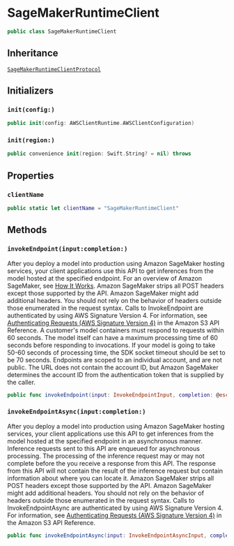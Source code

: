 # SageMakerRuntimeClient

``` swift
public class SageMakerRuntimeClient 
```

## Inheritance

[`SageMakerRuntimeClientProtocol`](/aws-sdk-swift/reference/0.x/AWSSageMakerRuntime/SageMakerRuntimeClientProtocol)

## Initializers

### `init(config:)`

``` swift
public init(config: AWSClientRuntime.AWSClientConfiguration) 
```

### `init(region:)`

``` swift
public convenience init(region: Swift.String? = nil) throws 
```

## Properties

### `clientName`

``` swift
public static let clientName = "SageMakerRuntimeClient"
```

## Methods

### `invokeEndpoint(input:completion:)`

After you deploy a model into production using Amazon SageMaker hosting services, your client applications use this API to get inferences from the model hosted at the specified endpoint. For an overview of Amazon SageMaker, see [How It Works](https://docs.aws.amazon.com/sagemaker/latest/dg/how-it-works.html). Amazon SageMaker strips all POST headers except those supported by the API. Amazon SageMaker might add additional headers. You should not rely on the behavior of headers outside those enumerated in the request syntax. Calls to InvokeEndpoint are authenticated by using AWS Signature Version 4. For information, see [Authenticating Requests (AWS Signature Version 4)](https://docs.aws.amazon.com/AmazonS3/latest/API/sig-v4-authenticating-requests.html) in the Amazon S3 API Reference. A customer's model containers must respond to requests within 60 seconds. The model itself can have a maximum processing time of 60 seconds before responding to invocations. If your model is going to take 50-60 seconds of processing time, the SDK socket timeout should be set to be 70 seconds. Endpoints are scoped to an individual account, and are not public. The URL does not contain the account ID, but Amazon SageMaker determines the account ID from the authentication token that is supplied by the caller.

``` swift
public func invokeEndpoint(input: InvokeEndpointInput, completion: @escaping (ClientRuntime.SdkResult<InvokeEndpointOutputResponse, InvokeEndpointOutputError>) -> Void)
```

### `invokeEndpointAsync(input:completion:)`

After you deploy a model into production using Amazon SageMaker hosting services, your client applications use this API to get inferences from the model hosted at the specified endpoint in an asynchronous manner. Inference requests sent to this API are enqueued for asynchronous processing. The processing of the inference request may or may not complete before the you receive a response from this API. The response from this API will not contain the result of the inference request but contain information about where you can locate it. Amazon SageMaker strips all POST headers except those supported by the API. Amazon SageMaker might add additional headers. You should not rely on the behavior of headers outside those enumerated in the request syntax. Calls to InvokeEndpointAsync are authenticated by using AWS Signature Version 4. For information, see [Authenticating Requests (AWS Signature Version 4)](https://docs.aws.amazon.com/AmazonS3/latest/API/sig-v4-authenticating-requests.html) in the Amazon S3 API Reference.

``` swift
public func invokeEndpointAsync(input: InvokeEndpointAsyncInput, completion: @escaping (ClientRuntime.SdkResult<InvokeEndpointAsyncOutputResponse, InvokeEndpointAsyncOutputError>) -> Void)
```
